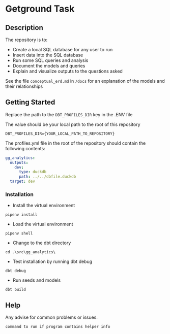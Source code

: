# Getground Task

## Description

The repository is to:
- Create a local SQL database for any user to run
- Insert data into the SQL database
- Run some SQL queries and analysis
- Document the models and queries
- Explain and visualize outputs to the questions asked

See the file `conceptual_erd.md` in `/docs` for an explanation of the models and their relationships

## Getting Started

Replace the path to the `DBT_PROFILES_DIR` key in the .ENV file

The value should be your local path to the root of this repository
```
DBT_PROFILES_DIR={YOUR_LOCAL_PATH_TO_REPOSITORY}
```

The profiles.yml file in the root of the repository should contain the following contents:
```yml
gg_analytics:
  outputs:
    dev:
      type: duckdb
      path: ../../dbfile.duckdb
  target: dev
```

### Installation

* Install the virtual environment
```
pipenv install
```
* Load the virtual environment
```
pipenv shell
```
* Change to the dbt directory
```
cd .\src\gg_analytics\
```
* Test installation by running dbt debug
```
dbt debug
```
* Run seeds and models
```
dbt build
```

## Help

Any advise for common problems or issues.
```
command to run if program contains helper info
```